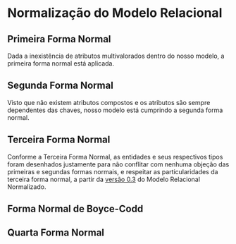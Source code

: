 # Normalização do Modelo Relacional

## Primeira Forma Normal
Dada a inexistência de atributos multivalorados dentro do nosso modelo, a primeira forma normal está aplicada.
  
## Segunda Forma  Normal
Visto que não existem atributos compostos e os atributos são sempre dependentes das chaves, nosso modelo está cumprindo a segunda forma normal.
  
## Terceira Forma Normal
Conforme a Terceira Forma Normal, as entidades e seus respectivos tipos foram desenhados justamente para não conflitar com nenhuma objeção das primeiras e segundas formas normais, e respeitar as particularidades da terceira forma normal, a partir da [versão 0.3](./prev/vikings_MRel_Normalizado-v0.3.png) do Modelo Relacional Normalizado.
## Forma Normal de Boyce-Codd
  
## Quarta Forma Normal
